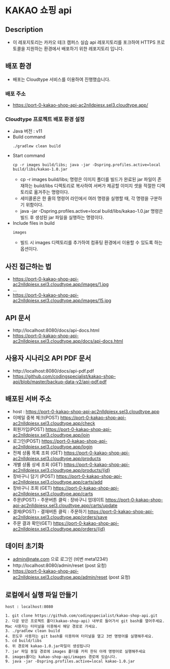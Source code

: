 # KAKAO 쇼핑 api

## Description
- 이 레포지토리는 카카오 테크 캠퍼스 실습 api 레포지토리를 포크하여 HTTPS 프로토콜을 지원하는 환경에서 배포하기 위한 레포지토리 입니다.

## 배포 환경
- 배포는 Cloudtype 서비스를 이용하여 진행했습니다.

### 배포 주소
- https://port-0-kakao-shop-api-ac2nlldpiesx.sel3.cloudtype.app/

### Cloudtype 프로젝트 배포 환경 설정
- Java 버전 : v11
- Build command
  ```
  ./gradlew clean build
  ```
- Start command
  ```
  cp -r images build/libs; java -jar -Dspring.profiles.active=local build/libs/kakao-1.0.jar
  ```
  - cp -r images build/libs; 명령은 이미지 폴더를 빌드가 완료된 jar 파일이 존재하는 build/libs 디렉토리로 복사하여 서버가 제공할 이미지 셋을 적절한 디렉토리로 옮겨주는 명령이다.
  - 세미콜론은 한 줄의 명령어 라인에서 여러 명령을 실행할 때, 각 명령을 구분하기 위함이다.
  - java -jar -Dspring.profiles.active=local build/libs/kakao-1.0.jar 명령은 빌드 후 생성된 jar 파일을 실행하는 명령이다.
- Include files in build
  ```
  images
  ```
  - 빌드 시 images 디렉토리를 추가하여 컴퓨팅 환경에서 이용할 수 있도록 하는 옵션이다.

## 사진 접근하는 법
- https://port-0-kakao-shop-api-ac2nlldpiesx.sel3.cloudtype.app/images/1.jpg
- ...
- https://port-0-kakao-shop-api-ac2nlldpiesx.sel3.cloudtype.app/images/15.jpg

## API 문서
- http://localhost:8080/docs/api-docs.html
- https://port-0-kakao-shop-api-ac2nlldpiesx.sel3.cloudtype.app/docs/api-docs.html

## 사용자 시나리오 API PDF 문서
- http://localhost:8080/docs/api-pdf.pdf
- https://github.com/codingspecialist/kakao-shop-api/blob/master/backup-data-v2/api-pdf.pdf

## 배포된 서버 주소
- host : https://port-0-kakao-shop-api-ac2nlldpiesx.sel3.cloudtype.app
- 이메일 중복 체크(POST) https://port-0-kakao-shop-api-ac2nlldpiesx.sel3.cloudtype.app/check
- 회원가입(POST) https://port-0-kakao-shop-api-ac2nlldpiesx.sel3.cloudtype.app/join
- 로그인(POST) https://port-0-kakao-shop-api-ac2nlldpiesx.sel3.cloudtype.app/login
- 전체 상품 목록 조회 (GET) https://port-0-kakao-shop-api-ac2nlldpiesx.sel3.cloudtype.app/products
- 개별 상품 상세 조회 (GET) https://port-0-kakao-shop-api-ac2nlldpiesx.sel3.cloudtype.app/products/{id}
- 장바구니 담기 (POST) https://port-0-kakao-shop-api-ac2nlldpiesx.sel3.cloudtype.app/carts/add
- 장바구니 조회 (GET) https://port-0-kakao-shop-api-ac2nlldpiesx.sel3.cloudtype.app/carts
- 주문(POST) - 주문버튼 클릭 : 장바구니 업데이트 https://port-0-kakao-shop-api-ac2nlldpiesx.sel3.cloudtype.app/carts/update
- 결제(POST) - 결재버튼 클릭 : 주문하기 https://port-0-kakao-shop-api-ac2nlldpiesx.sel3.cloudtype.app/orders/save
- 주문 결과 확인(GET) https://port-0-kakao-shop-api-ac2nlldpiesx.sel3.cloudtype.app/orders/{id}

## 데이터 초기화
- admin@nate.com 으로 로그인 (비번 meta1234!)
- http://localhost:8080/admin/reset (post 요청)
- https://port-0-kakao-shop-api-ac2nlldpiesx.sel3.cloudtype.app/admin/reset (post 요청)

## 로컬에서 실행 파일 만들기
```text
host : localhost:8080

1. git clone https://github.com/codingspecialist/kakao-shop-api.git
2. 다운 받은 프로젝트 폴더(kakao-shop-api) 내부로 들어가서 git bash를 열어주세요. Mac 사용자는 터미널을 이용해서 해당 경로로 가세요.
3. ./gradlew clean build
4. 윈도우 사용자는 git bash를 이용하여 터미널을 열고 3번 명령어를 실행해주세요.
5. cd build/libs
6. 위 경로에 kakao-1.0.jar파일이 생성됩니다
7. jar 파일 동일 경로에 images 폴더를 카피 한뒤 아래 명령어로 실행해주세요
8. images폴더는 kakao-shop-api/images 경로에 있습니다.
9. java -jar -Dspring.profiles.active=local kakao-1.0.jar
```


